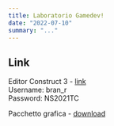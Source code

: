 ```yaml
---
title: Laboratorio Gamedev! 
date: "2022-07-10"
summary: "..."
---
```


## Link

Editor Construct 3 - [link](https://editor.construct.net/)  
Username: bran_r  
Password: NS2021TC


Pacchetto grafica - [download](/grafica_spettine.zip)  

